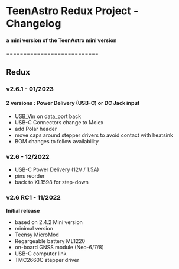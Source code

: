 # TeenAstro Redux Project - Changelog
#### a mini version of the TeenAstro mini version
===========================

## Redux


### v2.6.1 - 01/2023

#### 2 versions : Power Delivery (USB-C) or DC Jack input

* USB_Vin on data_port back
* USB-C Connectors change to Molex
* add Polar header
* move caps around stepper drivers to avoid contact with heatsink
* BOM changes to follow availability

### v2.6 - 12/2022

* USB-C Power Delivery (12V / 1.5A)
* pins reorder
* back to XL1598 for step-down

### v2.6 RC1 - 11/2022

**Initial release**

* based on 2.4.2 Mini version
* minimal version
* Teensy MicroMod
* Regargeable battery ML1220
* on-board GNSS module (Neo-6/7/8)
* USB-C computer link
* TMC2660C stepper driver